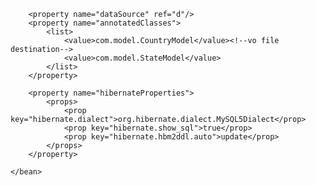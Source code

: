 
<bean id="sessionFactory" class="org.springframework.orm.hibernate4.LocalSessionFactoryBean">
		
		<property name="dataSource" ref="d"/>
		<property name="annotatedClasses">
			<list>
				<value>com.model.CountryModel</value><!--vo file destination-->
				<value>com.model.StateModel</value>
			</list>
		</property>
		
		<property name="hibernateProperties">
			<props>
				<prop key="hibernate.dialect">org.hibernate.dialect.MySQL5Dialect</prop>
				<prop key="hibernate.show_sql">true</prop>
				<prop key="hibernate.hbm2ddl.auto">update</prop>
			</props>
		</property>
	
	</bean>
